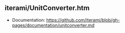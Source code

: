 iterami/UnitConverter.htm
-------------------------

* Documentation: https://github.com/iterami/blob/gh-pages/documentation/unitconverter.md
